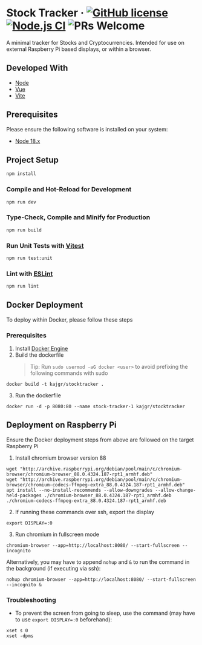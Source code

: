 # Stock Tracker &middot; [![GitHub license](https://img.shields.io/badge/license-MIT-blue.svg)](https://github.com/kajgrant/stocktracker/blob/master/LICENSE) [![Node.js CI](https://github.com/kajgrant/stocktracker/actions/workflows/node.js.yml/badge.svg)](https://github.com/kajgrant/stocktracker/actions/workflows/node.js.yml) ![PRs Welcome](https://img.shields.io/badge/PRs-welcome-brightgreen.svg)

A minimal tracker for Stocks and Cryptocurrencies. Intended for use on external Raspberry Pi based displays, or within a browser.

## Developed With

- [Node](https://nodejs.org/)
- [Vue](https://vuejs.org/)
- [Vite](https://vitejs.dev/)

## Prerequisites

Please ensure the following software is installed on your system:

- [Node 18.x](https://nodejs.org/en/download)

## Project Setup

```sh
npm install
```

### Compile and Hot-Reload for Development

```sh
npm run dev
```

### Type-Check, Compile and Minify for Production

```sh
npm run build
```

### Run Unit Tests with [Vitest](https://vitest.dev/)

```sh
npm run test:unit
```

### Lint with [ESLint](https://eslint.org/)

```sh
npm run lint
```

## Docker Deployment

To deploy within Docker, please follow these steps

### Prerequisites

1. Install [Docker Engine](https://docs.docker.com/engine/install/)
2. Build the dockerfile
   > Tip: Run `sudo usermod -aG docker <user>` to avoid prefixing the following commands with sudo

```
docker build -t kajgr/stocktracker .
```

3. Run the dockerfile

```
docker run -d -p 8080:80 --name stock-tracker-1 kajgr/stocktracker
```

## Deployment on Raspberry Pi

Ensure the Docker deployment steps from above are followed on the target Raspberry Pi

1. Install chromium browser version 88

```
wget "http://archive.raspberrypi.org/debian/pool/main/c/chromium-browser/chromium-browser_88.0.4324.187-rpt1_armhf.deb"
wget "http://archive.raspberrypi.org/debian/pool/main/c/chromium-browser/chromium-codecs-ffmpeg-extra_88.0.4324.187-rpt1_armhf.deb"
apt install --no-install-recommends --allow-downgrades --allow-change-held-packages ./chromium-browser_88.0.4324.187-rpt1_armhf.deb ./chromium-codecs-ffmpeg-extra_88.0.4324.187-rpt1_armhf.deb
```

2. If running these commands over ssh, export the display

```
export DISPLAY=:0
```

3. Run chromium in fullscreen mode

```
chromium-browser --app=http://localhost:8080/ --start-fullscreen --incognito
```

Alternatively, you may have to append `nohup` and `&` to run the command in the background (if executing via ssh):

```
nohup chromium-browser --app=http://localhost:8080/ --start-fullscreen --incognito &
```

### Troubleshooting

- To prevent the screen from going to sleep, use the command (may have to use `export DISPLAY=:0` beforehand):

```
xset s 0
xset -dpms
```
